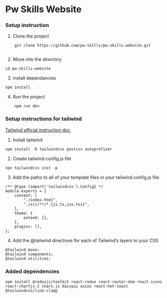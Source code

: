 # Pw Skills Website

### Setup instruction

1. Clone the project
```
    git clone https://github.com/pw-skills/pw-skills-website.git
    

```
2. Move into the directory

```
cd pw-skills-website

```

3. install dependancies
```
npm install

```

4. Run the project
```
    npm run dev

```
### Setup instructions for tailwind
[Tailwind afficial instruction doc](https://tailwindcss.com/docs/guides/vite)

1. Install tailwind

```
npm install -D tailwindcss postcss autoprefixer

```

2. Create tailwind.config.js file

```
npx tailwindcss init -p

```
3. Add the paths to all of your template files in your tailwind.config.js file.
```
/** @type {import('tailwindcss').Config} */
module.exports = {
    content: [
        "./index.html",
        "./src/**/*.{js,ts,jsx,tsx}",
    ],
    theme: {
        extend: {},
    },
    plugins: [],
};

```
4. Add the @tailwind directives for each of Tailwind’s layers to your CSS
```
@tailwind base;
@tailwind components;
@tailwind utilities;
```

### Added dependencies 

```
npm install @reduxjs/toolkit react-redux react-router-dom react-icons react-chartjs-2 chart.js daisyui axios react-hot-toast @tailwindcss/line-clamp

```

